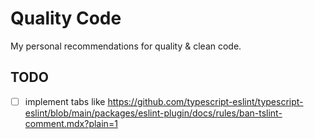 # Quality Code

My personal recommendations for quality & clean code.

## TODO

- [ ] implement tabs like https://github.com/typescript-eslint/typescript-eslint/blob/main/packages/eslint-plugin/docs/rules/ban-tslint-comment.mdx?plain=1
